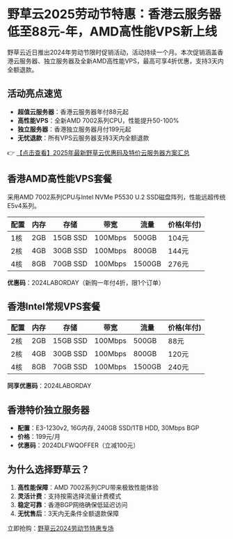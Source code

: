 # 野草云2025劳动节特惠：香港云服务器低至88元-年，AMD高性能VPS新上线

野草云近日推出2024年劳动节限时促销活动，活动持续一个月。本次促销涵盖香港云服务器、独立服务器及全新AMD高性能VPS，最高可享4折优惠，支持3天内全额退款。

## 活动亮点速览

- **超值云服务器**：香港云服务器年付88元起
- **高性能VPS**：全新AMD 7002系列CPU，性能提升50-100%
- **独立服务器**：香港独立服务器月付199元起
- **无忧退款**：所有VPS云服务器支持3天内全额退款

👉 [【点击查看】2025年最新野草云优惠码及特价云服务器方案汇总](https://bit.ly/yecaoyun)

## 香港AMD高性能VPS套餐

采用AMD 7002系列CPU与Intel NVMe P5530 U.2 SSD磁盘阵列，性能远超传统E5v4系列。

| 配置 | 内存 | 存储 | 带宽 | 流量 | 价格(年付) |
|------|------|------|------|------|------------|
| 1核 | 2GB | 15GB SSD | 100Mbps | 500GB | 104元 |
| 2核 | 4GB | 30GB SSD | 100Mbps | 800GB | 144元 |
| 4核 | 8GB | 70GB SSD | 100Mbps | 1500GB | 276元 |

**优惠码**：2024LABORDAY（新购一年付4折，限1个订单）

## 香港Intel常规VPS套餐

| 配置 | 内存 | 存储 | 带宽 | 流量 | 价格(年付) |
|------|------|------|------|------|------------|
| 2核 | 2GB | 15GB SSD | 100Mbps | 500GB | 88元 |
| 2核 | 4GB | 30GB SSD | 100Mbps | 800GB | 120元 |
| 4核 | 8GB | 70GB SSD | 100Mbps | 1500GB | 240元 |

**同享优惠码**：2024LABORDAY

## 香港特价独立服务器

- **配置**：E3-1230v2, 16G内存, 240GB SSD/1TB HDD, 30Mbps BGP
- **价格**：199元/月
- **优惠码**：2024DLFWQOFFER（立减100元）

## 为什么选择野草云？

1. **高性能保障**：AMD 7002系列CPU带来极致性能体验
2. **灵活计费**：支持按需选择流量计费模式
3. **稳定可靠**：香港BGP网络确保低延迟访问
4. **无忧售后**：3天内无条件全额退款保障

立即抢购：[野草云2024劳动节特惠专场](https://bit.ly/yecaoyun)